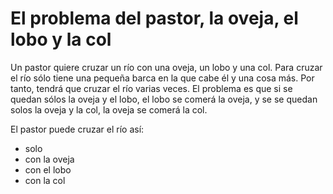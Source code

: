 # El problema del pastor, la oveja, el lobo y la col

Un pastor quiere cruzar un río con una oveja, un lobo y una col. Para cruzar el río sólo tiene una pequeña barca en la que cabe él y una cosa más. Por tanto, tendrá que cruzar el río varias veces. El problema es que si se quedan sólos la oveja y el lobo, el lobo se comerá la oveja, y se se quedan solos la oveja y la col, la oveja se comerá la col.

El pastor puede cruzar el río así:
- solo
- con la oveja
- con el lobo
- con la col
